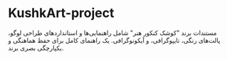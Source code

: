 # KushkArt-project
مستندات برند "کوشک کنکور هنر" شامل راهنمایی‌ها و استانداردهای طراحی لوگو، پالت‌های رنگی، تایپوگرافی، و آیکونوگرافی. یک راهنمای کامل برای حفظ هماهنگی و یکپارچگی بصری برند.
